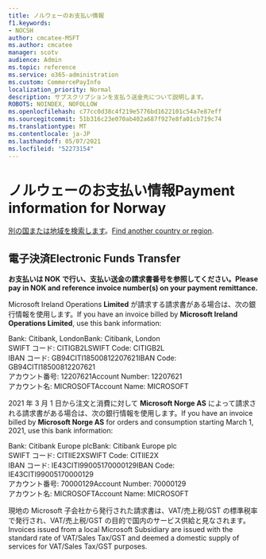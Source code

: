 ```yaml
---
title: ノルウェーのお支払い情報
f1.keywords:
- NOCSH
author: cmcatee-MSFT
ms.author: cmcatee
manager: scotv
audience: Admin
ms.topic: reference
ms.service: o365-administration
ms.custom: CommercePayInfo
localization_priority: Normal
description: サブスクリプションを支払う送金先について説明します。
ROBOTS: NOINDEX, NOFOLLOW
ms.openlocfilehash: c77cc0d38c4f219e5776bd1622101c54a7e87eff
ms.sourcegitcommit: 51b316c23e070ab402a687f927e8fa01cb719c74
ms.translationtype: MT
ms.contentlocale: ja-JP
ms.lasthandoff: 05/07/2021
ms.locfileid: "52273154"
---
```

# <a name="payment-information-for-norway"></a><span data-ttu-id="aac4b-103">ノルウェーのお支払い情報</span><span class="sxs-lookup"><span data-stu-id="aac4b-103">Payment information for Norway</span></span>

<span data-ttu-id="aac4b-104">[別の国または地域を検索します](../billing-and-payments/pay-for-your-subscription.md)。</span><span class="sxs-lookup"><span data-stu-id="aac4b-104">[Find another country or region](../billing-and-payments/pay-for-your-subscription.md).</span></span>

## <a name="electronic-funds-transfer"></a><span data-ttu-id="aac4b-105">電子決済</span><span class="sxs-lookup"><span data-stu-id="aac4b-105">Electronic Funds Transfer</span></span>

<span data-ttu-id="aac4b-106">**お支払いは NOK で行い、支払い送金の請求書番号を参照してください。**</span><span class="sxs-lookup"><span data-stu-id="aac4b-106">**Please pay in NOK and reference invoice number(s) on your payment remittance.**</span></span>

<span data-ttu-id="aac4b-107">Microsoft Ireland Operations **Limited** が請求する請求書がある場合は、次の銀行情報を使用します。</span><span class="sxs-lookup"><span data-stu-id="aac4b-107">If you have an invoice billed by **Microsoft Ireland Operations Limited**, use this bank information:</span></span>

<span data-ttu-id="aac4b-108">Bank: Citibank, London</span><span class="sxs-lookup"><span data-stu-id="aac4b-108">Bank: Citibank, London</span></span>\
<span data-ttu-id="aac4b-109">SWIFT コード: CITIGB2L</span><span class="sxs-lookup"><span data-stu-id="aac4b-109">SWIFT Code: CITIGB2L</span></span>\
<span data-ttu-id="aac4b-110">IBAN コード: GB94CITI18500812207621</span><span class="sxs-lookup"><span data-stu-id="aac4b-110">IBAN Code: GB94CITI18500812207621</span></span>\
<span data-ttu-id="aac4b-111">アカウント番号: 12207621</span><span class="sxs-lookup"><span data-stu-id="aac4b-111">Account Number: 12207621</span></span>\
<span data-ttu-id="aac4b-112">アカウント名: MICROSOFT</span><span class="sxs-lookup"><span data-stu-id="aac4b-112">Account Name: MICROSOFT</span></span>

<span data-ttu-id="aac4b-113">2021 年 3 月 1 日から注文と消費に対して **Microsoft Norge AS** によって請求される請求書がある場合は、次の銀行情報を使用します。</span><span class="sxs-lookup"><span data-stu-id="aac4b-113">If you have an invoice billed by **Microsoft Norge AS** for orders and consumption starting March 1, 2021, use this bank information:</span></span>

<span data-ttu-id="aac4b-114">Bank: Citibank Europe plc</span><span class="sxs-lookup"><span data-stu-id="aac4b-114">Bank: Citibank Europe plc</span></span>\
<span data-ttu-id="aac4b-115">SWIFT コード: CITIIE2X</span><span class="sxs-lookup"><span data-stu-id="aac4b-115">SWIFT Code: CITIIE2X</span></span>\
<span data-ttu-id="aac4b-116">IBAN コード: IE43CITI99005170000129</span><span class="sxs-lookup"><span data-stu-id="aac4b-116">IBAN Code: IE43CITI99005170000129</span></span>\
<span data-ttu-id="aac4b-117">アカウント番号: 70000129</span><span class="sxs-lookup"><span data-stu-id="aac4b-117">Account Number: 70000129</span></span>\
<span data-ttu-id="aac4b-118">アカウント名: MICROSOFT</span><span class="sxs-lookup"><span data-stu-id="aac4b-118">Account Name: MICROSOFT</span></span>

<span data-ttu-id="aac4b-119">現地の Microsoft 子会社から発行された請求書は、VAT/売上税/GST の標準税率で発行され、VAT/売上税/GST の目的で国内のサービス供給と見なされます。</span><span class="sxs-lookup"><span data-stu-id="aac4b-119">Invoices issued from a local Microsoft Subsidiary are issued with the standard rate of VAT/Sales Tax/GST and deemed a domestic supply of services for VAT/Sales Tax/GST purposes.</span></span>